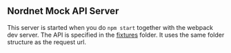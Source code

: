 ## Nordnet Mock API Server
 
This server is started when you do `npm start` together with the webpack dev server.
The API is specified in the [fixtures](fixtures/) folder. It uses the same folder structure as the request url.
 